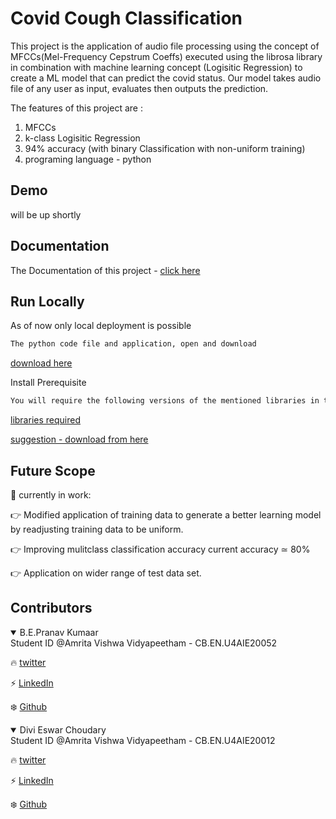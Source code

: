 
# Covid Cough Classification

This project is the application of audio file processing using the concept of MFCCs(Mel-Frequency Cepstrum Coeffs) executed using the librosa library
in combination with machine learning concept (Logisitic Regression) to create a ML model that can predict the covid status.
Our model takes audio file of any user as input, evaluates then outputs the prediction.

The features of this project are :
1. MFCCs
2. k-class Logisitic Regression
3. 94% accuracy (with binary Classification with non-uniform training)
4. programing language - python

## Demo

will be up shortly

  
## Documentation

The Documentation of this project - [click here]()

  
## Run Locally

As of now only local deployment is possible

```bash
The python code file and application, open and download
```
[download here]()

Install Prerequisite

```bash
You will require the following versions of the mentioned libraries in the file requirements.txt(linked below) to implement this as is,
```
[libraries required](https://github.com/genpranav/CovidCoughClassfication/blob/main/requirements.txt)

[suggestion - download from here](https://pypi.org/)

## Future Scope
:thought_balloon: currently in work:

:point_right: Modified application of training data to generate a better learning model by readjusting training data to be uniform.

:point_right: Improving mulitclass classification accuracy current accuracy ≃ 80%

:point_right: Application on wider range of test data set.


## Contributors

<details open>
<summary>B.E.Pranav Kumaar</summary>
Student ID @Amrita Vishwa Vidyapeetham - CB.EN.U4AIE20052

:fire: [twitter](https://twitter.com/bepranavkumaar1)

:zap: [LinkedIn](https://www.linkedin.com/in/pranav-kumaar/)

:snowflake: [Github](https://github.com/genpranav)

</details>

<details open>
<summary>Divi Eswar Choudary</summary>
Student ID @Amrita Vishwa Vidyapeetham - CB.EN.U4AIE20012

:fire: [twitter](https://twitter.com/eswar_divi)

:zap: [LinkedIn](https://www.linkedin.com/in/eswar-divi-963259196/)

:snowflake: [Github](https://github.com/EswarDivi)
</details>
